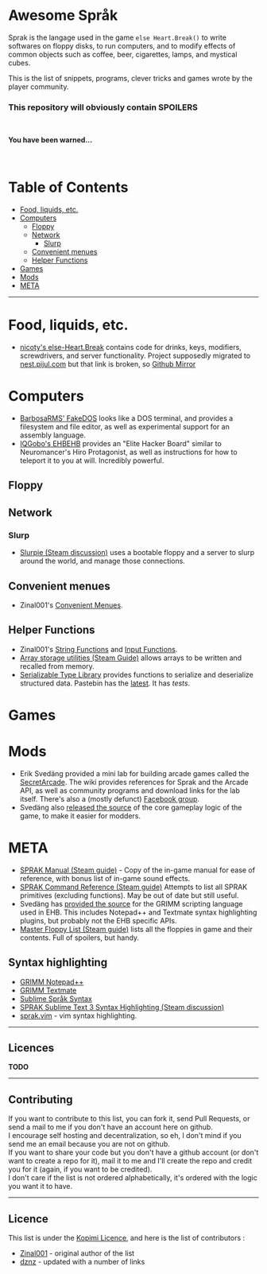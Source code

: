 # Awesome Språk

Sprak is the langage used in the game `else Heart.Break()` to write softwares on floppy disks, to run computers, and to modify effects of common objects such as coffee, beer, cigarettes, lamps, and mystical cubes.

This is the list of snippets, programs, clever tricks and games wrote by the player community.

### This repository will obviously contain SPOILERS


<br/>

**You have been warned...**

<br/>


Table of Contents
=================


- [Food, liquids, etc.](#food-liquids-etc)
- [Computers](#computers)
  - [Floppy](#floppy)
  - [Network](#network)
    - [Slurp](#slurp)
  - [Convenient menues](#convenient-menues)
  - [Helper Functions](#helper-functions)
- [Games](#games)
- [Mods](#mods)
- [META](#meta)

---------------------------------------------------------

# Food, liquids, etc.

- [nicoty's else-Heart.Break](https://gitlab.com/nicoty/else-Heart.Break)
  contains code for drinks, keys, modifiers, screwdrivers, and server functionality.
  Project supposedly migrated to [nest.pijul.com](https://nest.pijul.com/nicoty/else_heart_break_scripts)
  but that link is broken, so 
  [Github Mirror](https://github.com/VoidNoire/else-Heart.Break)

# Computers

- [BarbosaRMS' FakeDOS](https://github.com/BarbosaRMS/Sprak_FakeDOS)
  looks like a DOS terminal, and provides a filesystem and file editor, as well as
  experimental support for an assembly language.
- [IQGobo's EHBEHB](https://github.com/IQGobo/EHBEHB) provides an "Elite Hacker Board"
  similar to Neuromancer's Hiro Protagonist, as well as instructions for how to teleport
  it to you at will. Incredibly powerful.

## Floppy

## Network

### Slurp

- [Slurpie (Steam discussion)](https://steamcommunity.com/app/400110/discussions/0/487870763300928645/)
  uses a bootable floppy and a server to slurp around the world, and manage those connections.

## Convenient menues

- Zinal001's [Convenient Menues](<Convenient Menues.txt>).

## Helper Functions


- Zinal001's [String Functions](<String Functions.txt>) and [Input Functions](Input.txt).
- [Array storage utilities (Steam Guide)](https://steamcommunity.com/sharedfiles/filedetails/?id=646979331)
  allows arrays to be written and recalled from memory.
- [Serializable Type Library](https://steamcommunity.com/app/400110/discussions/0/490121928352987219/)
  provides functions to serialize and deserialize structured data.
  Pastebin has the [latest](https://pastebin.com/GDxee0Ns).
  It has *tests*.
  
# Games

# Mods

- Erik Svedäng provided a mini lab for building arcade games called the
  [SecretArcade](https://github.com/eriksvedang/SecretArcade/wiki). The
  wiki provides references for Sprak and the Arcade API, as well as community
  programs and download links for the lab itself. There's also a (mostly defunct)
  [Facebook group](https://www.facebook.com/groups/988216627861325).
 - Svedäng also [released the source](https://github.com/eriksvedang/GameWorld2)
   of the core gameplay logic of the game, to make it easier for modders.

# META

- [SPRAK Manual (Steam guide)](https://steamcommunity.com/sharedfiles/filedetails/?id=546973541) - 
  Copy of the in-game manual for ease of reference, with bonus list of in-game sound effects.
- [SPRAK Command Reference (Steam guide)](https://steamcommunity.com/sharedfiles/filedetails/?id=612257262)
  Attempts to list all SPRAK primitives (excluding functions). May be out of date but still useful.
- Svedäng has [provided the source](https://github.com/eriksvedang/Grimm)
  for the GRIMM scripting language used in EHB. This includes Notepad++ and Textmate syntax
  highlighting plugins, but probably not the EHB specific APIs.
- [Master Floppy List (Steam guide)](https://steamcommunity.com/sharedfiles/filedetails/?id=1434554102)
  lists all the floppies in game and their contents. Full of spoilers, but handy.
  

## Syntax highlighting

- [GRIMM Notepad++](https://github.com/eriksvedang/Grimm/tree/master/Grimm/LanguageDefinitionPlugins/Notpepad%2B%2B)
- [GRIMM Textmate](https://github.com/eriksvedang/Grimm/tree/master/Grimm/LanguageDefinitionPlugins/Textmate)
- [Sublime Språk Syntax](https://github.com/Eforen/sublime-syntax-sprak)
- [SPRAK Sublime Text 3 Syntax Highlighting (Steam discussion)](https://steamcommunity.com/app/400110/discussions/0/135508031954612536/)
- [sprak.vim](https://github.com/valeth/sprak.vim) - 
  vim syntax highlighting.


---------------------------------------------------------

## Licences

**TODO**

---------------------------------------------------------

## Contributing

If you want to contribute to this list, you can fork it, send Pull Requests, or send a mail to me if you don't have an account here on github.  
I encourage self hosting and decentralization, so eh, I don't mind if you send me an email because you are not on github.  
If you want to share your code but you don't have a github account (or don't want to create a repo for it), mail it to me and I'll create the repo and credit you for it (again, if you want to be credited).  
I don't care if the list is not ordered alphabetically, it's ordered with the logic you want it to have.

---------------------------------------------------------

## Licence

This list is under the [Kopimi Licence](http://www.kopimi.com/kopimi), and here is the list of contributors :

- [Zinal001](https://github.com/Zinal001) - original author of the list
- [dznz](https://github.com/dznz) - updated with a number of links
